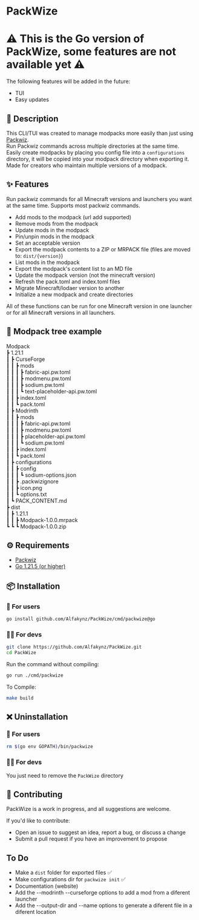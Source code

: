 # PackWize

# ⚠️ This is the Go version of PackWize, some features are not available yet ⚠️

The following features will be added in the future:

- TUI
- Easy updates

## 📜 Description

This CLI/TUI was created to manage modpacks more easily than just using [Packwiz](https://packwiz.infra.link/). <br />
Run Packwiz commands across multiple directories at the same time. <br />
Easily create modpacks by placing you config file into a `configurations` directory, it will be copied into your modpack directory when exporting it. <br />
Made for creators who maintain multiple versions of a modpack.

## ✨ Features

Run packwiz commands for all Minecraft versions and launchers you want at the same time. Supports most packwiz commands.

- Add mods to the modpack (url add supported)
- Remove mods from the modpack
- Update mods in the modpack
- Pin/unpin mods in the modpack
- Set an acceptable version
- Export the modpack contents to a ZIP or MRPACK file (files are moved to: `dist/{version}`)
- List mods in the modpack
- Export the modpack's content list to an MD file
- Update the modpack version (not the minecraft version)
- Refresh the pack.toml and index.toml files
- Migrate Minecraft/lodaer version to another
- Initialize a new modpack and create directories

All of these functions can be run for one Minecraft version in one launcher or for all Minecraft versions in all launchers.

## 🌲 Modpack tree example

Modpack <br />
┣ 1.21.1 <br />
┃ ┣ CurseForge <br />
┃ ┃ ┣ mods <br />
┃ ┃ ┃ ┣ fabric-api.pw.toml <br />
┃ ┃ ┃ ┣ modmenu.pw.toml <br />
┃ ┃ ┃ ┣ sodium.pw.toml <br />
┃ ┃ ┃ ┗ text-placeholder-api.pw.toml <br />
┃ ┃ ┣ index.toml <br />
┃ ┃ ┗ pack.toml <br />
┃ ┣ Modrinth <br />
┃ ┃ ┣ mods <br />
┃ ┃ ┃ ┣ fabric-api.pw.toml <br />
┃ ┃ ┃ ┣ modmenu.pw.toml <br />
┃ ┃ ┃ ┣ placeholder-api.pw.toml <br />
┃ ┃ ┃ ┗ sodium.pw.toml <br />
┃ ┃ ┣ index.toml <br />
┃ ┃ ┗ pack.toml <br />
┃ ┣ configurations <br />
┃ ┃ ┣ config <br />
┃ ┃ ┃ ┗ sodium-options.json <br />
┃ ┃ ┣ .packwizignore <br />
┃ ┃ ┣ icon.png <br />
┃ ┃ ┗ options.txt <br />
┃ ┗ PACK_CONTENT.md <br />
┣ dist <br />
┃ ┣ 1.21.1 <br />
┃ ┃ ┣ Modpack-1.0.0.mrpack <br />
┗ ┗ ┗ Modpack-1.0.0.zip

## ⚙️ Requirements

- [Packwiz](https://packwiz.infra.link/)
- [Go 1.21.5 (or higher)](https://go.dev/)

## 📦 Installation

### 👤 For users

```sh
go install github.com/Alfakynz/PackWize/cmd/packwize@go
```

### 👨‍💻 For devs

```sh
git clone https://github.com/Alfakynz/PackWize.git
cd PackWize
```

Run the command without compiling:

```sh
go run ./cmd/packwize
```

To Compile:

```sh
make build
```

## ❌ Uninstallation

### 👤 For users

```sh
rm $(go env GOPATH)/bin/packwize
```

### 👨‍💻 For devs

You just need to remove the `PackWize` directory

## 🤝 Contributing

PackWize is a work in progress, and all suggestions are welcome.

If you'd like to contribute:

- Open an issue to suggest an idea, report a bug, or discuss a change
- Submit a pull request if you have an improvement to propose

## To Do

- Make a `dist` folder for exported files ✅
- Make configurations dir for `packwize init` ✅
- Documentation (website)
- Add the --modrinth --curseforge options to add a mod from a diferent launcher
- Add the --output-dir and --name options to generate a diferent file in a diferent location
